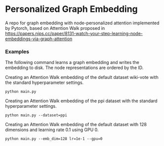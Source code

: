 # Personalized Graph Embedding
A repo for graph embedding with node-personalized attention implemented by Pytorch, based on Attention Walk proposed in https://papers.nips.cc/paper/8131-watch-your-step-learning-node-embeddings-via-graph-attention

### Examples
The following command learns a graph embedding and writes the embedding to disk. The node representations are ordered by the ID.

Creating an Attention Walk embedding of the default dataset wiki-vote with the standard hyperparameter settings.

```
python main.py
```

Creating an Attention Walk embedding of the ppi dataset with the standard hyperparameter settings.

```
python main.py --dataset=ppi
```


Creating an Attention Walk embedding of the default dataset with 128 dimensions and learning rate 0.1 using GPU 0.


```
python main.py --emb_dim=128 lr=1e-1 --gpu=0

```